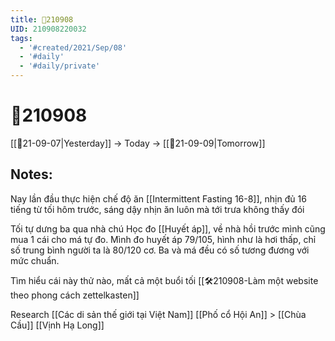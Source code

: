 ```yaml
---
title: 📝210908
UID: 210908220032
tags:
  - '#created/2021/Sep/08'
  - '#daily'
  - '#daily/private'
---
```

# 📝210908
[[📝21-09-07|Yesterday]] -> Today -> [[📝21-09-09|Tomorrow]]

## Notes:
Nay lần đầu thực hiện chế độ ăn [[Intermittent Fasting 16-8]], nhịn đủ 16 tiếng từ tối hôm trước, sáng dậy nhịn ăn luôn mà tới trưa không thấy đói

Tối tự dưng ba qua nhà chú Học đo [[Huyết áp]], về nhà hồi trước mình cũng mua 1 cái cho má tự đo. Mình đo huyết áp 79/105, hình như là hơi thấp, chỉ số trung bình người ta là 80/120 cơ. Ba và má đều có số tương đương với mức chuẩn.

Tìm hiểu cái này thử nào, mất cả một buổi tối
[[🛠️210908-Làm một website theo phong cách zettelkasten]]

Research
[[Các di sản thế giới tại Việt Nam]]
[[Phố cổ Hội An]] > [[Chùa Cầu]]
[[Vịnh Hạ Long]]